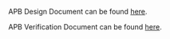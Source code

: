 APB Design Document can be found [here](https://docs.google.com/document/d/1_Zd24IKzfKDRpTCuq5v6vjVBdhPquZNl8ZYTY1uLU7w/edit?usp=sharing).

APB Verification Document can be found [here](https://docs.google.com/spreadsheets/d/1HQNJlprdapNjAfRlc56fvcIerV-Va7_0Jo1nkEXVquA/edit?usp=sharing).
